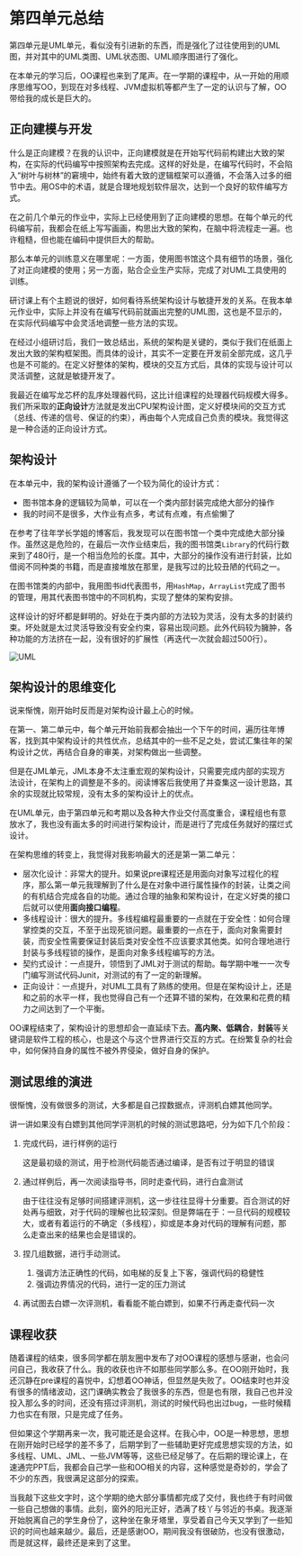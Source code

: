 # 第四单元总结

第四单元是UML单元，看似没有引进新的东西，而是强化了过往使用到的UML图，并对其中的UML类图、UML状态图、UML顺序图进行了强化。

在本单元的学习后，OO课程也来到了尾声。在一学期的课程中，从一开始的用顺序思维写OO，到现在对多线程、JVM虚拟机等都产生了一定的认识与了解，OO带给我的成长是巨大的。

## 正向建模与开发

什么是正向建模？在我的认识中，正向建模就是在开始写代码前构建出大致的架构，在实际的代码编写中按照架构去完成。这样的好处是，在编写代码时，不会陷入“树叶与树林”的窘境中，始终有着大致的逻辑框架可以遵循，不会落入过多的细节中去。用OS中的术语，就是合理地规划软件层次，达到一个良好的软件编写方式。

在之前几个单元的作业中，实际上已经使用到了正向建模的思想。在每个单元的代码编写前，我都会在纸上写写画画，构思出大致的架构，在脑中将流程走一遍。也许粗糙，但也能在编码中提供巨大的帮助。

那么本单元的训练意义在哪里呢：一方面，使用图书馆这个具有细节的场景，强化了对正向建模的使用；另一方面，贴合企业生产实际，完成了对UML工具使用的训练。

研讨课上有个主题说的很好，如何看待系统架构设计与敏捷开发的关系。在我本单元作业中，实际上并没有在编写代码前就画出完整的UML图，这也是不显示的，在实际代码编写中会灵活地调整一些方法的实现。

在经过小组研讨后，我们一致总结出，系统的架构是关键的，类似于我们在纸面上发出大致的架构框架图。而具体的设计，其实不一定要在开发前全部完成，这几乎也是不可能的。在定义好整体的架构，模块的交互方式后，具体的实现与设计可以灵活调整，这就是敏捷开发了。

我最近在编写龙芯杯的乱序处理器代码，这比计组课程的处理器代码规模大得多。我们所采取的**正向设计**方法就是发出CPU架构设计图，定义好模块间的交互方式（总线、传递的信号、保证的约束），再由每个人完成自己负责的模块。我觉得这是一种合适的正向设计方式。

## 架构设计

在本单元中，我的架构设计遵循了一个较为简化的设计方式：

- 图书馆本身的逻辑较为简单，可以在一个类内部封装完成绝大部分的操作
- 我的时间不是很多，大作业有点多，考试有点难，有点偷懒了

在参考了往年学长学姐的博客后，我发现可以在图书馆一个类中完成绝大部分操作。虽然这是危险的，在最后一次作业结束后，我的图书馆类`Library`的代码行数来到了480行，是一个相当危险的长度。其中，大部分的操作没有进行封装，比如借阅不同种类的书籍，而是直接堆放在那里，是我写过的比较丑陋的代码之一。

在图书馆类的内部中，我用图书id代表图书，用`HashMap`，`ArrayList`完成了图书的管理，用其代表图书馆中的不同机构，实现了整体的架构安排。

这样设计的好坏都是鲜明的。好处在于类内部的方法较为灵活，没有太多的封装约束。坏处就是太过灵活导致没有安全约束，容易出现问题。此外代码较为臃肿，各种功能的方法挤在一起，没有很好的扩展性（再迭代一次就会超过500行）。

![UML](https://pigkiller-011955-1319328397.cos.ap-beijing.myqcloud.com/img/202406112205479.png)
## 架构设计的思维变化

说来惭愧，刚开始时反而是对架构设计最上心的时候。

在第一、第二单元中，每个单元开始前我都会抽出一个下午的时间，遍历往年博客，找到其中架构设计的共性优点，总结其中的一些不足之处，尝试汇集往年的架构设计之优，再结合自身的审美，对架构做出一些调整。

但是在JML单元，JML本身不太注重宏观的架构设计，只需要完成内部的实现方法设计，在架构上的调整是不多的。阅读博客后我使用了并查集这一设计思路，其余的实现就比较常规，没有太多的架构设计上的优点。

在UML单元，由于第四单元和考期以及各种大作业交付高度重合，课程组也有意放水了，我也没有画太多的时间进行架构设计，而是进行了完成任务就好的摆烂式设计。

在架构思维的转变上，我觉得对我影响最大的还是第一第二单元：

- 层次化设计：非常大的提升。如果说pre课程还是用面向对象写过程化的程序，那么第一单元我理解到了什么是在对象中进行属性操作的封装，让类之间的有机结合完成各自的功能。通过合理的抽象和架构设计，在定义好类的接口后就可以使用**面向接口编程**。
- 多线程设计：很大的提升。多线程编程最重要的一点就在于安全性：如何合理掌控类的交互，不至于出现死锁问题。最重要的一点在于，面向对象需要封装，而安全性需要保证封装后类对安全性不应该要求其他类。如何合理地进行封装与多线程锁的操作，是面向对象多线程编写的方法。
- 契约式设计：一点提升，领悟到了JML对于测试的帮助。每学期中唯一一次专门编写测试代码Junit，对测试的有了一定的新理解。
- 正向设计：一点提升，对UML工具有了熟练的使用。但是在架构设计上，还是和之前的水平一样，我也觉得自己有一个还算不错的架构，在效果和花费的精力之间达到了一个平衡。

OO课程结束了，架构设计的思想却会一直延续下去。**高内聚、低耦合**，**封装**等关键词是软件工程的核心，也是这个与这个世界进行交互的方式。在纷繁复杂的社会中，如何保持自身的属性不被外界侵染，做好自身的保护。

## 测试思维的演进

很惭愧，没有做很多的测试，大多都是自己捏数据点，评测机白嫖其他同学。

讲一讲如果没有白嫖到其他同学评测机的时候的测试思路吧，分为如下几个阶段：

1. 完成代码，进行样例的运行

   这是最初级的测试，用于检测代码能否通过编译，是否有过于明显的错误

2. 通过样例后，再一次阅读指导书，同时走查代码，进行白盒测试

   由于往往没有足够时间搭建评测机，这一步往往显得十分重要。百合测试的好处再与细致，对于代码的理解也比较深刻。但是弊端在于：一旦代码的规模较大，或者有着运行的不确定（多线程），抑或是本身对代码的理解有问题，那么走查出来的结果也会是错误的。

3. 捏几组数据，进行手动测试。

   1. 强调方法正确性的代码，如电梯的反复上下客，强调代码的稳健性
   2. 强调边界情况的代码，进行一定的压力测试

4. 再试图去白嫖一次评测机，看看能不能白嫖到，如果不行再走查代码一次

## 课程收获

随着课程的结束，很多同学都在朋友圈中发布了对OO课程的感想与感谢，也会问问自己，我收获了什么。我的收获也许不如那些同学那么多。在OO刚开始时，我还沉静在pre课程的喜悦中，幻想着OO神话，但显然是失败了。OO结束时也并没有很多的情绪波动，这门课确实教会了我很多的东西，但是也有限，我自己也并没投入那么多的时间，还没有搭过评测机，测试的时候代码也出过bug，一些时候精力也实在有限，只是完成了任务。

但如果这个学期再来一次，我可能还是会这样。在我心中，OO是一种思想，思想在刚开始时已经学的差不多了，后期学到了一些辅助更好完成思想实现的方法，如多线程、UML、JML、一些JVM等等，这些已经足够了。在后期的理论课上，在速通完PPT后，我都会自己学一些和OO相关的内容，这种感觉是奇妙的，学会了不少的东西，我很满足这部分的探索。

当我敲下这些文字时，这个学期的绝大部分事情都完成了交付，我也终于有时间做一些自己想做的事情。此刻，窗外的阳光正好，洒满了枝丫与邻近的书桌。我逐渐开始脱离自己的学生身份了，这种坐在象牙塔里，享受着自己今天又学到了一些知识的时间也越来越少。最后，还是感谢OO，期间我没有很破防，也没有很激动，而是就这样，最终还是来到了这里。
